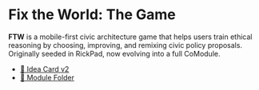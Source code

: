 # Fix the World: The Game

**FTW** is a mobile-first civic architecture game that helps users train ethical reasoning
by choosing, improving, and remixing civic policy proposals. Originally seeded in RickPad,
now evolving into a full CoModule.

- [🧠 Idea Card v2](../../modules/FixTheWorld/FTW_Game_IdeaCard_v2.md)
- [📁 Module Folder](../../modules/FixTheWorld/)
